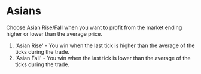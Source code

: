 # Asians

Choose Asian Rise/Fall when you want to profit from the market ending higher or lower than the average price.

1. 'Asian Rise' - You win when the last tick is higher than the average of the ticks during the trade.
2. 'Asian Fall' - You win when the last tick is lower than the average of the ticks during the trade.
